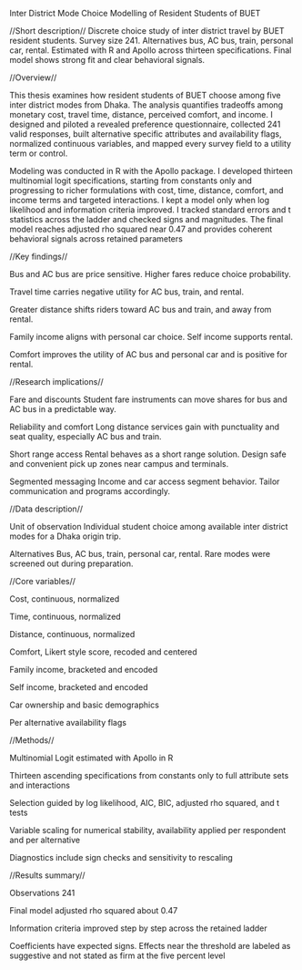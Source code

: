 Inter District Mode Choice Modelling of Resident Students of BUET

//Short description//
Discrete choice study of inter district travel by BUET resident students.
Survey size 241. Alternatives bus, AC bus, train, personal car, rental.
Estimated with R and Apollo across thirteen specifications.
Final model shows strong fit and clear behavioral signals.

//Overview//

This thesis examines how resident students of BUET choose among five inter district modes from Dhaka. The analysis quantifies tradeoffs among monetary cost, travel time, distance, perceived comfort, and income. I designed and piloted a revealed preference questionnaire, collected 241 valid responses, built alternative specific attributes and availability flags, normalized continuous variables, and mapped every survey field to a utility term or control.

Modeling was conducted in R with the Apollo package. I developed thirteen multinomial logit specifications, starting from constants only and progressing to richer formulations with cost, time, distance, comfort, and income terms and targeted interactions. I kept a model only when log likelihood and information criteria improved. I tracked standard errors and t statistics across the ladder and checked signs and magnitudes. The final model reaches adjusted rho squared near 0.47 and provides coherent behavioral signals across retained parameters


//Key findings//

Bus and AC bus are price sensitive. Higher fares reduce choice probability.

Travel time carries negative utility for AC bus, train, and rental.

Greater distance shifts riders toward AC bus and train, and away from rental.

Family income aligns with personal car choice. Self income supports rental.

Comfort improves the utility of AC bus and personal car and is positive for rental.



//Research implications//

Fare and discounts
Student fare instruments can move shares for bus and AC bus in a predictable way.

Reliability and comfort
Long distance services gain with punctuality and seat quality, especially AC bus and train.

Short range access
Rental behaves as a short range solution. Design safe and convenient pick up zones near campus and terminals.

Segmented messaging
Income and car access segment behavior. Tailor communication and programs accordingly.


//Data description//

Unit of observation
Individual student choice among available inter district modes for a Dhaka origin trip.

Alternatives
Bus, AC bus, train, personal car, rental. Rare modes were screened out during preparation.

//Core variables//

Cost, continuous, normalized

Time, continuous, normalized

Distance, continuous, normalized

Comfort, Likert style score, recoded and centered

Family income, bracketed and encoded

Self income, bracketed and encoded

Car ownership and basic demographics

Per alternative availability flags


//Methods//

Multinomial Logit estimated with Apollo in R

Thirteen ascending specifications from constants only to full attribute sets and interactions

Selection guided by log likelihood, AIC, BIC, adjusted rho squared, and t tests

Variable scaling for numerical stability, availability applied per respondent and per alternative

Diagnostics include sign checks and sensitivity to rescaling


//Results summary//

Observations 241

Final model adjusted rho squared about 0.47

Information criteria improved step by step across the retained ladder

Coefficients have expected signs. Effects near the threshold are labeled as suggestive and not stated as firm at the five percent level
